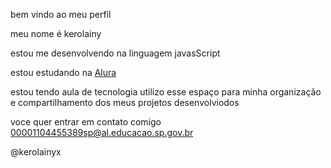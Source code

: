 bem vindo ao meu perfil

meu nome é kerolainy

estou me desenvolvendo na linguagem javasScript

estou estudando na [Alura](https://www.alura.com.br)

estou tendo aula de tecnologia
utilizo esse espaço para minha organização e compartilhamento dos meus projetos desenvolviodos


voce quer entrar em contato comigo
00001104455389sp@al.educacao.sp.gov.br

@kerolainyx


